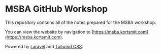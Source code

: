 # MSBA GitHub Workshop

This repository contains all of the notes prepared for the MSBA workshop. 

You can view the website by navigation to [https://msba.kortsmit.com](https://msba.kortsmit.com).

Powered by [Laravel](https://laravel.com/) and [Tailwind CSS](https://tailwindcss.com/).